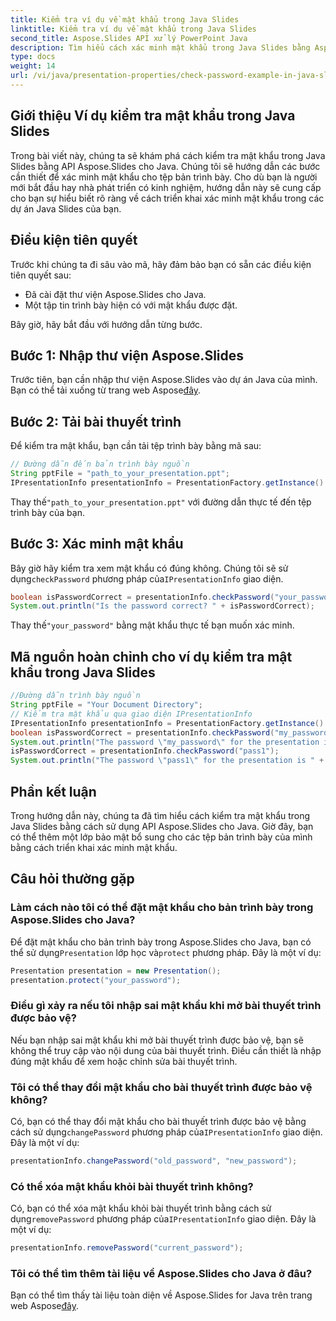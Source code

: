 ```yaml
---
title: Kiểm tra ví dụ về mật khẩu trong Java Slides
linktitle: Kiểm tra ví dụ về mật khẩu trong Java Slides
second_title: Aspose.Slides API xử lý PowerPoint Java
description: Tìm hiểu cách xác minh mật khẩu trong Java Slides bằng Aspose.Slides for Java. Tăng cường bảo mật bản trình bày với hướng dẫn từng bước.
type: docs
weight: 14
url: /vi/java/presentation-properties/check-password-example-in-java-slides/
---
```


## Giới thiệu Ví dụ kiểm tra mật khẩu trong Java Slides

Trong bài viết này, chúng ta sẽ khám phá cách kiểm tra mật khẩu trong Java Slides bằng API Aspose.Slides cho Java. Chúng tôi sẽ hướng dẫn các bước cần thiết để xác minh mật khẩu cho tệp bản trình bày. Cho dù bạn là người mới bắt đầu hay nhà phát triển có kinh nghiệm, hướng dẫn này sẽ cung cấp cho bạn sự hiểu biết rõ ràng về cách triển khai xác minh mật khẩu trong các dự án Java Slides của bạn.

## Điều kiện tiên quyết

Trước khi chúng ta đi sâu vào mã, hãy đảm bảo bạn có sẵn các điều kiện tiên quyết sau:

- Đã cài đặt thư viện Aspose.Slides cho Java.
- Một tập tin trình bày hiện có với mật khẩu được đặt.

Bây giờ, hãy bắt đầu với hướng dẫn từng bước.

## Bước 1: Nhập thư viện Aspose.Slides

 Trước tiên, bạn cần nhập thư viện Aspose.Slides vào dự án Java của mình. Bạn có thể tải xuống từ trang web Aspose[đây](https://releases.aspose.com/slides/java/).

## Bước 2: Tải bài thuyết trình

Để kiểm tra mật khẩu, bạn cần tải tệp trình bày bằng mã sau:

```java
// Đường dẫn đến bản trình bày nguồn
String pptFile = "path_to_your_presentation.ppt";
IPresentationInfo presentationInfo = PresentationFactory.getInstance().getPresentationInfo(pptFile);
```

 Thay thế`"path_to_your_presentation.ppt"` với đường dẫn thực tế đến tệp trình bày của bạn.

## Bước 3: Xác minh mật khẩu

 Bây giờ hãy kiểm tra xem mật khẩu có đúng không. Chúng tôi sẽ sử dụng`checkPassword` phương pháp của`IPresentationInfo` giao diện.

```java
boolean isPasswordCorrect = presentationInfo.checkPassword("your_password");
System.out.println("Is the password correct? " + isPasswordCorrect);
```

 Thay thế`"your_password"` bằng mật khẩu thực tế bạn muốn xác minh.

## Mã nguồn hoàn chỉnh cho ví dụ kiểm tra mật khẩu trong Java Slides

```java
//Đường dẫn trình bày nguồn
String pptFile = "Your Document Directory";
// Kiểm tra mật khẩu qua giao diện IPresentationInfo
IPresentationInfo presentationInfo = PresentationFactory.getInstance().getPresentationInfo(pptFile);
boolean isPasswordCorrect = presentationInfo.checkPassword("my_password");
System.out.println("The password \"my_password\" for the presentation is " + isPasswordCorrect);
isPasswordCorrect = presentationInfo.checkPassword("pass1");
System.out.println("The password \"pass1\" for the presentation is " + isPasswordCorrect);
```

## Phần kết luận

Trong hướng dẫn này, chúng ta đã tìm hiểu cách kiểm tra mật khẩu trong Java Slides bằng cách sử dụng API Aspose.Slides cho Java. Giờ đây, bạn có thể thêm một lớp bảo mật bổ sung cho các tệp bản trình bày của mình bằng cách triển khai xác minh mật khẩu.

## Câu hỏi thường gặp

### Làm cách nào tôi có thể đặt mật khẩu cho bản trình bày trong Aspose.Slides cho Java?

 Để đặt mật khẩu cho bản trình bày trong Aspose.Slides cho Java, bạn có thể sử dụng`Presentation` lớp học và`protect` phương pháp. Đây là một ví dụ:

```java
Presentation presentation = new Presentation();
presentation.protect("your_password");
```

### Điều gì xảy ra nếu tôi nhập sai mật khẩu khi mở bài thuyết trình được bảo vệ?

Nếu bạn nhập sai mật khẩu khi mở bài thuyết trình được bảo vệ, bạn sẽ không thể truy cập vào nội dung của bài thuyết trình. Điều cần thiết là nhập đúng mật khẩu để xem hoặc chỉnh sửa bài thuyết trình.

### Tôi có thể thay đổi mật khẩu cho bài thuyết trình được bảo vệ không?

 Có, bạn có thể thay đổi mật khẩu cho bài thuyết trình được bảo vệ bằng cách sử dụng`changePassword` phương pháp của`IPresentationInfo` giao diện. Đây là một ví dụ:

```java
presentationInfo.changePassword("old_password", "new_password");
```

### Có thể xóa mật khẩu khỏi bài thuyết trình không?

 Có, bạn có thể xóa mật khẩu khỏi bài thuyết trình bằng cách sử dụng`removePassword` phương pháp của`IPresentationInfo` giao diện. Đây là một ví dụ:

```java
presentationInfo.removePassword("current_password");
```

### Tôi có thể tìm thêm tài liệu về Aspose.Slides cho Java ở đâu?

 Bạn có thể tìm thấy tài liệu toàn diện về Aspose.Slides for Java trên trang web Aspose[đây](https://reference.aspose.com/slides/java/).